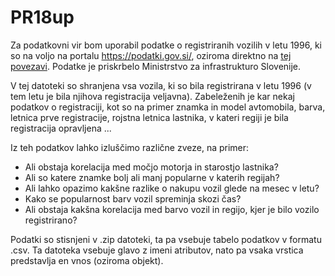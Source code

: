 # PR18up
Za podatkovni vir bom uporabil podatke o registriranih vozilih v letu 1996, ki so na voljo na portalu https://podatki.gov.si/, oziroma direktno na [tej povezavi](https://podatki.gov.si/dataset/evidenca-registriranih-vozil-presek-stanja/resource/832fb02e-5a03-4497-8416-2097e20135b4). Podatke je priskrbelo Ministrstvo za infrastrukturo Slovenije.

V tej datoteki so shranjena vsa vozila, ki so bila registrirana v letu 1996 (v tem letu je bila njihova registracija veljavna). Zabeleženih je kar nekaj podatkov o registraciji, kot so na primer znamka in model avtomobila, barva, letnica prve registracije, rojstna letnica lastnika, v kateri regiji je bila registracija opravljena ...

Iz teh podatkov lahko izluščimo različne zveze, na primer:
- Ali obstaja korelacija med močjo motorja in starostjo lastnika?
- Ali so katere znamke bolj ali manj popularne v katerih regijah?
- Ali lahko opazimo kakšne razlike o nakupu vozil glede na mesec v letu?
- Kako se popularnost barv vozil spreminja skozi čas?
- Ali obstaja kakšna korelacija med barvo vozil in regijo, kjer je bilo vozilo registrirano?

Podatki so stisnjeni v .zip datoteki, ta pa vsebuje tabelo podatkov v formatu .csv. Ta datoteka vsebuje glavo z imeni atributov, nato pa vsaka vrstica predstavlja en vnos (oziroma objekt).
